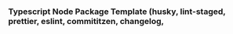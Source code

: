### Typescript Node Package Template (husky, lint-staged, prettier, eslint, commititzen, changelog, 
